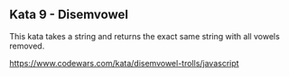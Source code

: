 ## Kata 9 - Disemvowel

This kata takes a string and returns the exact same string with all vowels removed. 

https://www.codewars.com/kata/disemvowel-trolls/javascript